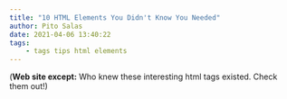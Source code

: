 ```yaml
---
title: "10 HTML Elements You Didn't Know You Needed"
author: Pito Salas
date: 2021-04-06 13:40:22
tags:
    - tags tips html elements
---
```


(**Web site except:** Who knew these interesting html tags existed. Check them out!) 
